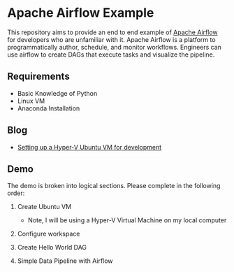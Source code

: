 # Apache Airflow Example
This repository aims to provide an end to end example of [Apache Airflow](http://airflow.apache.org/index.html) for developers who are unfamiliar with it. Apache Airflow is a platform to programmatically author, schedule, and monitor workflows. Engineers can use airflow to create DAGs that execute tasks and visualize the pipeline.  


## Requirements
- Basic Knowledge of Python
- Linux VM 
- Anaconda Installation


## Blog
- [Setting up a Hyper-V Ubuntu VM for development](./Docs/LinuxDevelopmentFromAWindowsGuy.md)


## Demo
The demo is broken into logical sections. Please complete in the following order:  
1. Create Ubuntu VM
    - Note, I will be using a Hyper-V Virtual Machine on my local computer
1. Configure workspace 

1. Create Hello World DAG

1. Simple Data Pipeline with Airflow